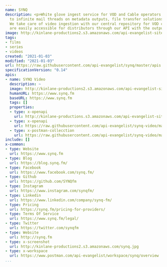 ```yaml
---
name: SYNQ
description: <p>White glove ingest service for VOD and Cable operators. Say goodbye
  to infinite mail threads on metadata outputs, file transfer solutions and debugging.
  We take care of video ingestion with our central repository for VOD content. Assets
  are easily accessible for distributors through our API with the outputs you expect.</p>
image: http://kinlane-productions2.s3.amazonaws.com/api-evangelist-site/company/logos/synq-video-logo.png
tags:
- films
- series
- videos
created: "2021-01-03"
modified: "2021-01-03"
url: https://raw.githubusercontent.com/api-evangelist/synq/master/apis.json
specificationVersion: "0.14"
apis:
- name: SYNQ Video
  description: ~
  image: http://kinlane-productions2.s3.amazonaws.com/api-evangelist-site/company/logos/synq-video-logo.png
  humanURL: https://www.synq.fm
  baseURL: https://www.synq.fm
  tags: []
  properties:
  - type: x-openapi
    url: http://kinlane-productions.s3.amazonaws.com/api-evangelist-site/company/openapis/synq-video.json
  - type: x-openapi
    url: https://raw.githubusercontent.com/api-evangelist/synq-video/master/synq-video-openapi.json
  - type: x-postman-collecction
    url: https://raw.githubusercontent.com/api-evangelist/synq-video/master/synq-video-postman-collection.json
include: []
x-common:
- type: Website
  url: https://www.synq.fm
- type: Blog
  url: https://blog.synq.fm/
- type: Facebook
  url: https://www.facebook.com/synq.fm/
- type: Github
  url: https://github.com/SYNQfm
- type: Instagram
  url: https://www.instagram.com/synqfm/
- type: Linkedin
  url: https://www.linkedin.com/company/synq-fm/
- type: Pricing
  url: https://synq.fm/pricing-for-providers/
- type: Terms Of Service
  url: https://www.synq.fm/legal/
- type: Twitter
  url: https://twitter.com/synqfm
- type: Website
  url: http://synq.fm
- type: x-screenshot
  url: http://kinlane-productions2.s3.amazonaws.com/synq.jpg
- type: x-workspace
  url: https://www.postman.com/api-evangelist/workspace/synq/overview
...
```

